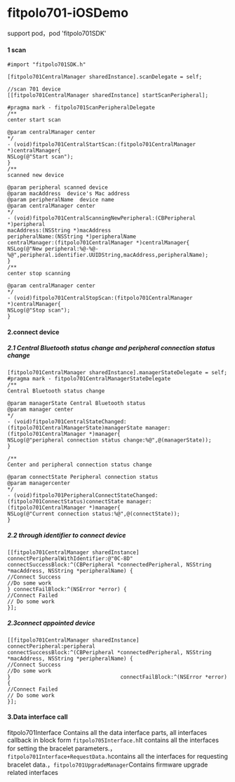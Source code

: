 # fitpolo701-iOSDemo

support pod，pod 'fitpolo701SDK'
#### 1 scan
```
#import "fitpolo701SDK.h"

[fitpolo701CentralManager sharedInstance].scanDelegate = self;

//scan 701 device
[[fitpolo701CentralManager sharedInstance] startScanPeripheral];

#pragma mark - fitpolo701ScanPeripheralDelegate
/**
center start scan

@param centralManager center
*/
- (void)fitpolo701CentralStartScan:(fitpolo701CentralManager *)centralManager{
NSLog(@"Start scan");
}
/**
scanned new device

@param peripheral scanned device
@param macAddress  device's Mac address
@param peripheralName  device name
@param centralManager center
*/
- (void)fitpolo701CentralScanningNewPeripheral:(CBPeripheral *)peripheral
macAddress:(NSString *)macAddress
peripheralName:(NSString *)peripheralName
centralManager:(fitpolo701CentralManager *)centralManager{
NSLog(@"New peripheral:%@-%@-%@",peripheral.identifier.UUIDString,macAddress,peripheralName);
}
/**
center stop scanning

@param centralManager center
*/
- (void)fitpolo701CentralStopScan:(fitpolo701CentralManager *)centralManager{
NSLog(@"Stop scan");
}

```

#### 2.connect device
##### 2.1 Central Bluetooth status change and peripheral connection status change
```
[fitpolo701CentralManager sharedInstance].managerStateDelegate = self;
#pragma mark - fitpolo701CentralManagerStateDelegate
/**
Central Bluetooth status change

@param managerState Central Bluetooth status
@param manager center
*/
- (void)fitpolo701CentralStateChanged:(fitpolo701CentralManagerState)managerState manager:(fitpolo701CentralManager *)manager{
NSLog(@"peripheral connection status change:%@",@(managerState));
}

/**
Center and peripheral connection status change

@param connectState Peripheral connection status
@param managercenter
*/
- (void)fitpolo701PeripheralConnectStateChanged:(fitpolo701ConnectStatus)connectState manager:(fitpolo701CentralManager *)manager{
NSLog(@"Current connection status:%@",@(connectState));
}
```
##### 2.2 through identifier to connect device
```
[[fitpolo701CentralManager sharedInstance] connectPeripheralWithIdentifier:@"0C-8D" connectSuccessBlock:^(CBPeripheral *connectedPeripheral, NSString *macAddress, NSString *peripheralName) {
//Connect Success
//Do some work
} connectFailBlock:^(NSError *error) {
//Connect Failed
// Do some work
}];
```

##### 2.3connect appointed device

```
[[fitpolo701CentralManager sharedInstance] connectPeripheral:peripheral
connectSuccessBlock:^(CBPeripheral *connectedPeripheral, NSString *macAddress, NSString *peripheralName) {
//Connect Success
//Do some work
}                                   connectFailBlock:^(NSError *error) {
//Connect Failed
// Do some work
}];
```

#### 3.Data interface call
fitpolo701Interface Contains all the data interface parts, all interfaces callback in block form
```fitpolo705Interface.h```It contains all the interfaces for setting the bracelet parameters.，```fitpolo701Interface+RequestData.h```contains all the interfaces for requesting bracelet data.，```fitpolo701UpgradeManager```Contains firmware upgrade related interfaces
